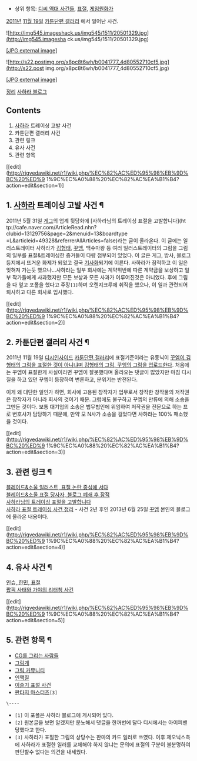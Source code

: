   * 상위 항목: [디씨 역대 사건들](%EB%94%94%EC%94%A8%20%EC%97%AD%EB%8C%80%20%EC%82%AC%EA%B1%B4%EB%93%A4.md), [표절](%ED%91%9C%EC%A0%88.md), [게임원화가](%EA%B2%8C%EC%9E%84%EC%9B%90%ED%99%94%EA%B0%80.md)  

[2011년](2011%EB%85%84.md) [11월 19일](11%EC%9B%94%2019%EC%9D%BC.md) [카툰단편 갤러리](%EC%B9%B4%ED%88%B0%EB%8B%A8%ED%8E%B8%20%EA%B0%A4%EB%9F%AC%EB%A6%AC.md)
에서 일어난 사건.  

![http://img545.imageshack.us/img545/1511/20501329.jpg](http://img545.imagesha
ck.us/img545/1511/20501329.jpg)

[[JPG external image]](http://img545.imageshack.us/img545/1511/20501329.jpg)

  

![http://s22.postimg.org/x8pc8t6wh/b0041777_4d80552710cf5.jpg](http://s22.post
img.org/x8pc8t6wh/b0041777_4d80552710cf5.jpg)

[[JPG external
image]](http://s22.postimg.org/x8pc8t6wh/b0041777_4d80552710cf5.jpg)

  
[정리](http://cfile29.uf.tistory.com/original/125177464ECB76F718E9B9) [사하라
블로그](http://zerohours.blog.me/)

## Contents

    

1. [사하라](%EC%82%AC%ED%95%98%EB%9D%BC#s-5.2.md) 트레이싱 고발 사건 
2. 카툰단편 갤러리 사건 
3. 관련 링크 
4. 유사 사건 
5. 관련 항목 

[[edit](http://rigvedawiki.net/r1/wiki.php/%EC%82%AC%ED%95%98%EB%9D%BC%20%ED%9
1%9C%EC%A0%88%20%EC%82%AC%EA%B1%B4?action=edit&section=1)]

## 1. [사하라](%EC%82%AC%ED%95%98%EB%9D%BC#s-5.2.md) 트레이싱 고발 사건 ¶

2011년 5월 31일 [게그](%EA%B2%8C%EA%B7%B8.md)의 업계 뒷담화에 [사하라님의 트레이싱 표절을 고발합니다](ht
tp://cafe.naver.com/ArticleRead.nhn?clubid=13129756&page=2&menuid=13&boardtype
=L&articleid=49328&referrerAllArticles=false)라는 글이 올라온다. 이 글에는 일러스트레이터 사하라가
[김형태](%EA%B9%80%ED%98%95%ED%83%9C.md), [꾸엠](%EA%BE%B8%EC%97%A0.md), 백수마왕
등 여러 일러스트레이터의 그림을 그림의 일부를 표절&트레이싱한 증거들이 다량 첨부되어 있었다. 이 글은 게그, 방사, 블로그 등지에서 뜨거운
화제가 되었고 결국 [기사화](http://www.inven.co.kr/webzine/news/?news=36108)되기에 이른다. 사하라가
잠적하고 이 일은 잊혀져 가는듯 했으나...사하라는 일부 회사에는 계약위반에 따른 계약금을 보상하고 일부 작가들에게 사과했지만 모든 보상과
모든 사과가 이루어진것은 아니었다. 후에 그림을 다 엎고 포폴을 했다고 주장`[1]`하며 오렌지크루에 취직을 했으나, 이 일과 관련되어
퇴사하고 다른 회사로 입사했다.



[[edit](http://rigvedawiki.net/r1/wiki.php/%EC%82%AC%ED%95%98%EB%9D%BC%20%ED%9
1%9C%EC%A0%88%20%EC%82%AC%EA%B1%B4?action=edit&section=2)]

## 2. 카툰단편 갤러리 사건 ¶

2011년 11월 19일
[디시인사이드](%EB%94%94%EC%8B%9C%EC%9D%B8%EC%82%AC%EC%9D%B4%EB%93%9C.md) [카툰단편 갤러리](%EC%B9%B4%ED%88%B0%EB%8B%A8%ED%8E%B8%20%EA%B0%A4%EB%9F%AC%EB%A6%AC.md)에
표절기준이라는 유동닉이 [꾸엠이 김형태의 그림을 표절한 것이 아니냐며 김형태의 그림, 꾸엠의 그림을
업로드한다](http://gall.dcinside.com/list.php?id=cartoon_s&no=121637&page=5&bbs=).
처음에는 꾸엠이 표절한게 사실이라면 꾸엠이 잘못했다며 올라오는 댓글이 많았지만 마침 디시질을 하고 있던 꾸엠이 등장하여 변론하고, 분위기는
반전된다. 

이게 왜 대단한 일인가 하면, 회사에 고용된 창작자가 업무로서 창작한 창작물의 저작권은 창작자가 아니라 회사의 것이기 때문. 그럼에도
불구하고 꾸엠의 만류에 의해 소송을 그만둔 것이다. 보통 대기업의 소송은 법무법인에 위임하여 저작권을 전문으로 하는 프로 변호사가 담당하기
때문에, 만약 모 N사가 소송을 걸었다면 사하라는 100% 패소했을 것이다.

  

[[edit](http://rigvedawiki.net/r1/wiki.php/%EC%82%AC%ED%95%98%EB%9D%BC%20%ED%9
1%9C%EC%A0%88%20%EC%82%AC%EA%B1%B4?action=edit&section=3)]

## 3. 관련 링크 ¶

[블레이드&소울 일러스트, 표절 논란 중심에
서다](http://www.gamefocus.co.kr/detail.php?number=6801)  
[블레이드&소울 표절 당사자, 블로그 폐쇄 후
잠적](http://www.gamefocus.co.kr/detail.php?number=6819&thread=22r02)  
[사하라님의 트레이싱 표절을 고발합니다](http://cafe.naver.com/ggcrew/49328)  
[사하라 표절 트레이싱 사건 정리](http://blog.naver.com/kkuem/110170812107) \- 사건 2년 후인
2013년 6월 25일 [꾸엠](%EA%BE%B8%EC%97%A0.md) 본인의 블로그에 올라온 내용이다.

  

[[edit](http://rigvedawiki.net/r1/wiki.php/%EC%82%AC%ED%95%98%EB%9D%BC%20%ED%9
1%9C%EC%A0%88%20%EC%82%AC%EA%B1%B4?action=edit&section=4)]

## 4. 유사 사건 ¶

[인슈, 한민, 표절](http://cafe.naver.com/bscomic/275713)  
[팝픽 사태와 가야의 리터칭 사건](http://qzc09.blog.me/100187548035)

  

[[edit](http://rigvedawiki.net/r1/wiki.php/%EC%82%AC%ED%95%98%EB%9D%BC%20%ED%9
1%9C%EC%A0%88%20%EC%82%AC%EA%B1%B4?action=edit&section=5)]

## 5. 관련 항목 ¶

  * [CG를 그리는 사람들](CG%EB%A5%BC%20%EA%B7%B8%EB%A6%AC%EB%8A%94%20%EC%82%AC%EB%9E%8C%EB%93%A4.md)
  * [그림계](%EA%B7%B8%EB%A6%BC%EA%B3%84.md)
  * [그림 커뮤니티](%EA%B7%B8%EB%A6%BC%20%EC%BB%A4%EB%AE%A4%EB%8B%88%ED%8B%B0.md)
  * [인맥질](%EC%9D%B8%EB%A7%A5%EC%A7%88.md)
  * [이슬기 표절 사건](%EC%9D%B4%EC%8A%AC%EA%B8%B0%20%ED%91%9C%EC%A0%88%20%EC%82%AC%EA%B1%B4.md)
  * [판타지 마스터즈](%ED%8C%90%ED%83%80%EC%A7%80%20%EB%A7%88%EC%8A%A4%ED%84%B0%EC%A6%88.md)`[3]`

`\----`

  * `[1]` 이 포폴은 사하라 블로그에 게시되어 있다.
  * `[2]` 원본글을 보면 알겠지만 분노해서 댓글을 한꺼번에 달다 디시에서는 아이피밴 당했다고 한다.
  * `[3]` 사하라가 표절한 그림의 상당수는 판마의 카드 일러로 쓰였다. 이후 제오닉스측에 사하라가 표절한 일러를 교체해야 하지 않냐는 문의에 표절의 구분이 불분명하여 판단할수 없다는 의견을 내세웠다.

